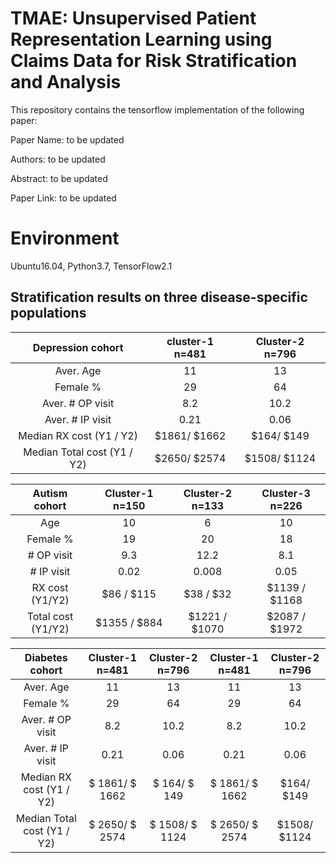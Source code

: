 # TMAE: Unsupervised Patient Representation Learning using Claims Data for Risk Stratification and Analysis

This repository contains the tensorflow implementation of the following paper:

Paper Name: to be updated

Authors: to be updated

Abstract: to be updated

Paper Link: to be updated

# Environment
Ubuntu16.04, Python3.7, TensorFlow2.1


## Stratification results on three disease-specific populations

|      Depression cohort      | cluster-1 n=481 | Cluster-2 n=796 |
|:---------------------------:|:---------------:|:---------------:|
|           Aver. Age         |        11       |        13       |
|           Female %          |        29       |        64       |
|       Aver. # OP visit      |        8.2      |       10.2      |
|       Aver. # IP visit      |       0.21      |       0.06      |
|   Median RX cost (Y1 / Y2)  |   $1861/ $1662  |    $164/ $149   |
| Median Total cost (Y1 / Y2) | $2650/ $2574    |   $1508/ $1124  |

|       Autism cohort           |     Cluster-1     n=150    |     Cluster-2     n=133    |     Cluster-3     n=226    |
|:-----------------------------:|:--------------------------:|:--------------------------:|:--------------------------:|
|               Age             |              10            |              6             |              10            |
|            Female %           |              19            |              20            |              18            |
|           # OP visit          |             9.3            |             12.2           |             8.1            |
|           # IP visit          |             0.02           |            0.008           |             0.05           |
|       RX cost     (Y1/Y2)     |        $86 /     $115      |        $38 /     $32       |      $1139 /     $1168     |
|     Total cost     (Y1/Y2)    |       $1355 /     $884     |      $1221 /     $1070     |      $2087 /     $1972     |

|       Diabetes cohort       |     Cluster-1     n=481    |     Cluster-2     n=796    |     Cluster-1     n=481    |     Cluster-2     n=796    |
|:---------------------------:|:--------------------------:|:--------------------------:|:--------------------------:|:--------------------------:|
|           Aver. Age         |              11            |              13            |              11            |              13            |
|           Female %          |              29            |              64            |              29            |              64            |
|       Aver. # OP visit      |             8.2            |             10.2           |             8.2            |             10.2           |
|       Aver. # IP visit      |             0.21           |             0.06           |             0.21           |             0.06           |
|   Median RX cost (Y1 / Y2)  |      $ 1861/     $ 1662    |       $ 164/     $ 149     |      $ 1861/     $ 1662    |        $164/     $149      |
| Median Total cost (Y1 / Y2) |      $ 2650/     $ 2574    |      $ 1508/     $ 1124    |      $ 2650/     $ 2574    |       $1508/     $1124     |


